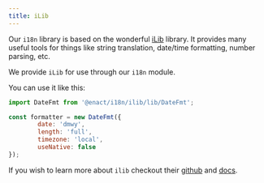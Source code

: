 ```yaml
---
title: iLib
---
```


Our `i18n` library is based on the wonderful [iLib](https://github.com/iLib-js/iLib) library. It provides many useful tools for things like string translation, date/time formatting, number parsing, etc.

We provide `iLib` for use through our `i18n` module.

You can use it like this:
```javascript 
import DateFmt from '@enact/i18n/ilib/lib/DateFmt';

const formatter = new DateFmt({
		date: 'dmwy',
		length: 'full',
		timezone: 'local',
		useNative: false
});
```

If you wish to learn more about `ilib` checkout their [github](https://github.com/iLib-js/iLib) and [docs](https://github.com/iLib-js/iLib/blob/master/doc/index.md).
